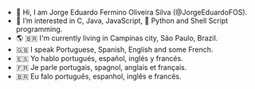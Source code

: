 - 👋 Hi, I am Jorge Eduardo Fermino Oliveira Silva (@JorgeEduardoFOS).
- 👀 I’m interested in C, Java, JavaScript, :snake: Python and Shell Script programming.
- 🌎 :brazil: I'm currently living in Campinas city, São Paulo, Brazil.
- 🇬🇧 I speak Portuguese, Spanish, English and some French.
- 🇪🇸 Yo hablo portugués, español, inglés y francés.
- 🇫🇷 Je parle portugais, spagnol, anglais et français.
- 🇧🇷 Eu falo português, espanhol, inglês e francês.
<!--,- 💞️ I’m looking to collaborate on ...
- 📫 How to reach me ... II-->

<!---
JorgeEduardoFOS/JorgeEduardoFOS is a ✨ special ✨ repository because its `README.md` (this file) appears on your GitHub profile.
You can click the Preview link to take a look at your changes.
--->

